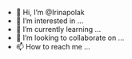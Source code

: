 - 👋 Hi, I’m @Irinapolak
- 👀 I’m interested in ...
- 🌱 I’m currently learning ...
- 💞️ I’m looking to collaborate on ...
- 📫 How to reach me ...

<!---
Irinapolak/Irinapolak is a ✨ special ✨ repository because its `README.md` (this file) appears on your GitHub profile.
You can click the Preview link to take a look at your changes.
--->
